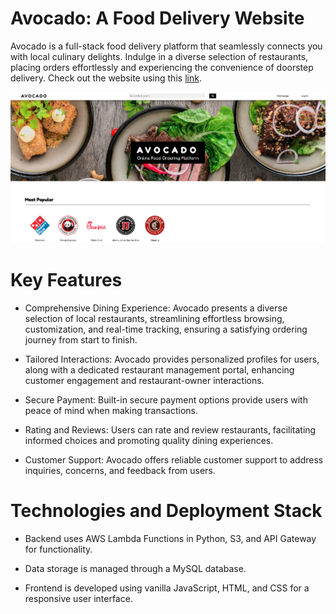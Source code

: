 # Avocado: A Food Delivery Website

Avocado is a full-stack food delivery platform that seamlessly connects you with local culinary delights. Indulge in a diverse selection of restaurants, placing orders effortlessly and experiencing the convenience of doorstep delivery. Check out the website using this [link](https://avocado-food-delivery.netlify.app/).

![image](https://raw.githubusercontent.com/pprahas/Avocado/master/homepage.png)

# Key Features

- Comprehensive Dining Experience: Avocado presents a diverse selection of local restaurants, streamlining effortless browsing, customization, and real-time tracking, ensuring a satisfying ordering journey from start to finish.

- Tailored Interactions: Avocado provides personalized profiles for users, along with a dedicated restaurant management portal, enhancing customer engagement and restaurant-owner interactions.

- Secure Payment: Built-in secure payment options provide users with peace of mind when making transactions.

- Rating and Reviews: Users can rate and review restaurants, facilitating informed choices and promoting quality dining experiences.

- Customer Support: Avocado offers reliable customer support to address inquiries, concerns, and feedback from users.

# Technologies and Deployment Stack

- Backend uses AWS Lambda Functions in Python, S3, and API Gateway for functionality.

- Data storage is managed through a MySQL database.

- Frontend is developed using vanilla JavaScript, HTML, and CSS for a responsive user interface.
